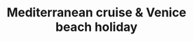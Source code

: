---
category: mediterranean
title: Mediterranean cruise & Venice beach holiday
class: mediterranean-cruise-and-venice-beach-holiday
cruiseline: A scenic Mediterranean cruise and a week on the coast near Venice, with all travel
price: 1,449
price-description: 14 nights
cruise-url: https://www.secretescapes.com/mediterranean-cruise-and-venice-beach-holiday-greece-montengro-and-italy/sale?utm_source=SE&utm_medium=hub_offers&utm_campaign=cruise_20160425
---